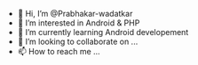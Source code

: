 - 👋 Hi, I’m @Prabhakar-wadatkar
- 👀 I’m interested in Android & PHP
- 🌱 I’m currently learning Android developement
- 💞️ I’m looking to collaborate on ...
- 📫 How to reach me ...

<!---
Prabhakar-wadatkar/Prabhakar-wadatkar is a ✨ special ✨ repository because its `README.md` (this file) appears on your GitHub profile.
You can click the Preview link to take a look at your changes.
--->
